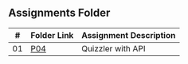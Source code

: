 ##  Assignments Folder

|   #   | Folder Link | Assignment Description |
| :---: | ----------- | ---------------------- |
|   01  |[P04]()             |    Quizzler with API                  |
